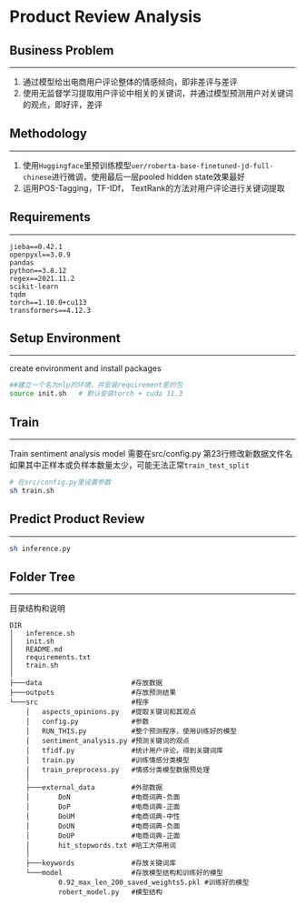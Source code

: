# Product Review Analysis

## Business Problem
---
1. 通过模型给出电商用户评论整体的情感倾向，即非差评与差评
2. 使用无监督学习提取用户评论中相关的关键词，并通过模型预测用户对关键词的观点，即好评，差评

## Methodology
---
1. 使用`Huggingface`里预训练模型`uer/roberta-base-finetuned-jd-full-chinese`进行微调，使用最后一层pooled hidden state效果最好
2. 运用POS-Tagging，TF-IDf， TextRank的方法对用户评论进行关键词提取

## Requirements
---
```text
jieba==0.42.1
openpyxl==3.0.9
pandas
python==3.8.12
regex==2021.11.2
scikit-learn
tqdm
torch==1.10.0+cu113
transformers==4.12.3
```

## Setup Environment
---
create environment and install packages
```bash
##建立一个名为nlp的环境，并安装requirement里的包
source init.sh   # 默认安装torch + cuda 11.3
```

## Train
---
Train sentiment analysis model
需要在src/config.py 第23行修改新数据文件名
如果其中正样本或负样本数量太少，可能无法正常`train_test_split`
```bash
# 在src/config.py里设置参数
sh train.sh
```

## Predict Product Review
---
```bash
sh inference.py
```

## Folder Tree
---
目录结构和说明
```text
DIR
│   inference.sh
│   init.sh
│   README.md
│   requirements.txt
│   train.sh
│
├───data                      #存放数据
├───outputs                   #存放预测结果
└───src                       #程序
    │   aspects_opinions.py   #提取关键词和其观点
    │   config.py             #参数
    │   RUN_THIS.py           #整个预测程序，使用训练好的模型
    │   sentiment_analysis.py #预测关键词的观点
    │   tfidf.py              #统计用户评论，得到关键词库
    │   train.py              #训练情感分类模型
    │   train_preprocess.py   #情感分类模型数据预处理
    │
    ├───external_data         #外部数据
    │       DoN               #电商词典-负面
    │       DoP               #电商词典-正面
    │       DoUM              #电商词典-中性
    │       DoUN              #电商词典-负面
    │       DoUP              #电商词典-正面
    │       hit_stopwords.txt #哈工大停用词
    │
    ├───keywords              #存放关键词库
    └───model                 #存放模型结构和训练好的模型
            0.92_max_len_200_saved_weights5.pkl #训练好的模型
            robert_model.py   #模型结构
```